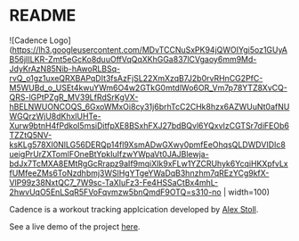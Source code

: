 # README
![Cadence Logo](https://lh3.googleusercontent.com/MDvTCCNuSxPK94jQWOIYgi5oz1GUyAB56jIILKR-Zmt5eGcKo8duuOffVqQqXKhGGa837lCVgaoy6mm9Md-JdyKrAzN85Nib-hAwoRLBSq-rvQ_o1gz1uxeQRXBAPqDIt3fsAzFjSL22XmXzqB7J2b0rvRHnCG2PfC-M5WUBd_o_USEt4kwuYWm6O4w2GTkG0mtdlWo6OR_Vm7p78YTZ8XvCQ-QRS-lGPtPZgR_MV39LfRdSrKgVX-hBELNWUONCOQS_6GxoWMxOi8cy31j6brhTcC2CHk8hzx6AZWUuNt0afNUWGQrzWjU8dKhxlUHTe-Xurw9btnH4fPdkoI5msiDitfpXE8BSxhFXJ27bdBQvl6YQxvIzCGTSr7diFEOb6TZZtQ5NV-ksKLg578XI0NlLG56DERQp14fl9XsmADwGXwy0pmfEeOhqsQLDWDVIDIc8ueigPrUrZXTomlFOneBtYpkIuIfzwYWpaVt0JAJBlewja-bdJx7TcMXA8EMtRgGcRrapz9aIf9mqiXIk9xFLw1YZCRUhyk6YcqiHKXpfvLxfUMfeeZMs6ToNzdhbmj3WSlHgYTgeYWaDqB3hnzhm7qREzYCg9kfX-VlP99z38NxtQC7_7W9sc-TaXIuFz3-Fe4HSSaCtBx4mhL-2hwvUqO5EnLSqR5FVoFqvmzw5bnQmdF9OTQ=s310-no | width=100)

Cadence is a workout tracking applcication developed by [Alex Stoll](https://www.alexstoll.work).

See a live demo of the project [here](heroku.com).
